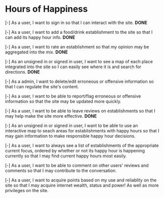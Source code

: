 # Hours of Happiness

[-] As a user, I want to sign in so that I can interact with the site.
**DONE**

[-] As a user, I want to add a food/drink establishment to the site so that I can add its happy hour info.
**DONE**

[-] As a user, I want to rate an establishment so that my opinion may be aggregated into the mix.
**DONE**

[-] As an unsigned in or signed in user, I want to see a map of each place integrated into the site so I can easily see where it is and search for directions.
**DONE**

[-] As a admin, I want to delete/edit erroneous or offensive information so that I can regulate the site's content.

[-] As a user, I want to be able to report/flag erroneous or offensive information so that the site may be updated more quickly.

[-] As a user, I want to be able to leave reviews on establishments so that I may help make the site more effective.
**DONE**

[-] As an unsigned in or signed in user, I want to be able to use an interactive map to seach areas for establishments with happy hours so that I may gain information to make responsible happy hour decisions.

[-] As a user, I want to always see a list of establishments of the appropriate current focus, ordered by whether or not its happy hour is happening currently so that I may find current happy hours most easily.

[-] As a user, I want to be able to comment on other users' reviews and comments so that I may contribute to the conversation.

[-] As a user, I want to acquire points based on my use and reliablity on the site so that I may acquire internet wealth, status and power!  As well as more privileges on the site.
